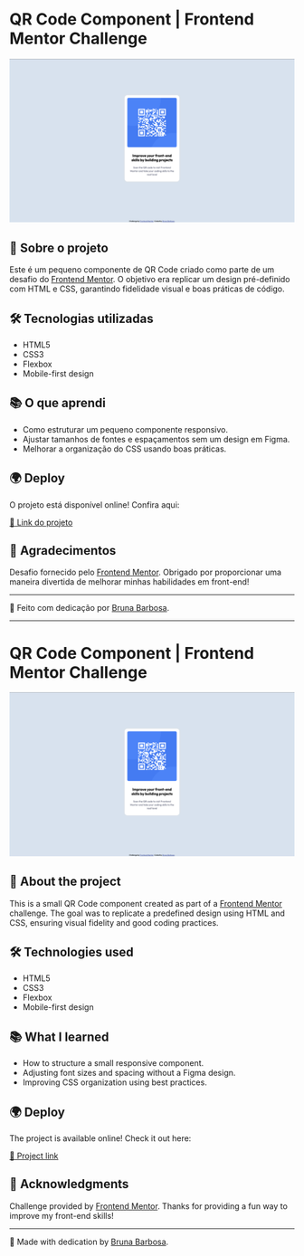 # QR Code Component | Frontend Mentor Challenge

![Project Preview](./result.png)

## 🚀 Sobre o projeto

Este é um pequeno componente de QR Code criado como parte de um desafio do [Frontend Mentor](https://www.frontendmentor.io). O objetivo era replicar um design pré-definido com HTML e CSS, garantindo fidelidade visual e boas práticas de código.

## 🛠️ Tecnologias utilizadas

- HTML5
- CSS3
- Flexbox
- Mobile-first design

## 📚 O que aprendi

- Como estruturar um pequeno componente responsivo.
- Ajustar tamanhos de fontes e espaçamentos sem um design em Figma.
- Melhorar a organização do CSS usando boas práticas.

## 🌍 Deploy

O projeto está disponível online! Confira aqui:

[🔗 Link do projeto](https://qr--code-component.vercel.app)

## 💙 Agradecimentos

Desafio fornecido pelo [Frontend Mentor](https://www.frontendmentor.io). Obrigado por proporcionar uma maneira divertida de melhorar minhas habilidades em front-end!

---

🚀 Feito com dedicação por [Bruna Barbosa](https://github.com/brunadbarbosa).

---

# QR Code Component | Frontend Mentor Challenge

![Project Preview](./result.png)

## 🚀 About the project

This is a small QR Code component created as part of a [Frontend Mentor](https://www.frontendmentor.io) challenge. The goal was to replicate a predefined design using HTML and CSS, ensuring visual fidelity and good coding practices.

## 🛠️ Technologies used

- HTML5
- CSS3
- Flexbox
- Mobile-first design

## 📚 What I learned

- How to structure a small responsive component.
- Adjusting font sizes and spacing without a Figma design.
- Improving CSS organization using best practices.

## 🌍 Deploy

The project is available online! Check it out here:

[🔗 Project link](https://qr--code-component.vercel.app)

## 💙 Acknowledgments

Challenge provided by [Frontend Mentor](https://www.frontendmentor.io). Thanks for providing a fun way to improve my front-end skills!

---

🚀 Made with dedication by [Bruna Barbosa](https://github.com/brunadbarbosa).
